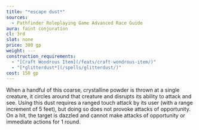 ```yaml
---
title: "*escape dust*"
sources:
  - Pathfinder Roleplaying Game Advanced Race Guide
aura: faint conjuration
cl: 3rd
slot: none
price: 300 gp
weight: ---
construction_requirements:
  - "[Craft Wondrous Item](/feats/craft-wondrous-item/)"
  - "[*glitterdust*](/spells/glitterdust/)"
cost: 150 gp
---
```


When a handful of this coarse, crystalline powder is thrown at a single creature, it circles around that creature and disrupts its ability to attack and see. Using this dust requires a ranged touch attack by its user (with a range increment of 5 feet), but doing so does not provoke attacks of opportunity. On a hit, the target is dazzled and cannot make attacks of opportunity or immediate actions for 1 round.


